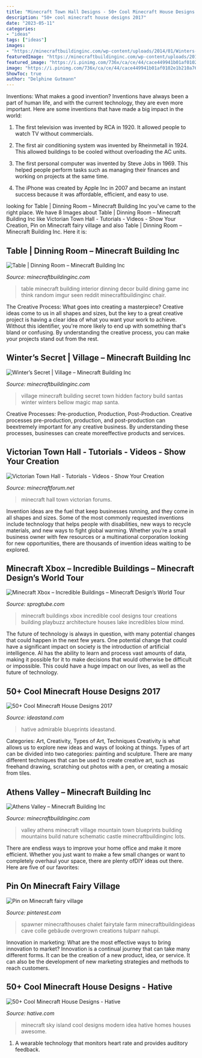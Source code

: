 ```yaml
---
title: "Minecraft Town Hall Designs - 50+ Cool Minecraft House Designs 2017"
description: "50+ cool minecraft house designs 2017"
date: "2023-05-11"
categories:
- "ideas"
tags: ["ideas"]
images:
- "https://minecraftbuildinginc.com/wp-content/uploads/2014/01/Winters-secret-village-minecraft-building-ideas-town-3.jpg"
featuredImage: "https://minecraftbuildinginc.com/wp-content/uploads/2014/01/Winters-secret-village-minecraft-building-ideas-town-3.jpg"
featured_image: "https://i.pinimg.com/736x/ca/ce/44/cace449941b01af0102e1b210a76fcf1.jpg"
image: "https://i.pinimg.com/736x/ca/ce/44/cace449941b01af0102e1b210a76fcf1.jpg"
ShowToc: true
author: "Delphine Gutmann"
---
```



Inventions: What makes a good invention?
Inventions have always been a part of human life, and with the current technology, they are even more important. Here are some inventions that have made a big impact in the world:
1. The first television was invented by RCA in 1920. It allowed people to watch TV without commercials.

2. The first air conditioning system was invented by Rheinmetall in 1924. This allowed buildings to be cooled without overloading the AC units.

3. The first personal computer was invented by Steve Jobs in 1969. This helped people perform tasks such as managing their finances and working on projects at the same time.

4. The iPhone was created by Apple Inc in 2007 and became an instant success because it was affordable, efficient, and easy to use.

	

		
looking for Table | Dinning Room – Minecraft Building Inc you've came to the right place. We have 8 Images about Table | Dinning Room – Minecraft Building Inc like Victorian Town Hall - Tutorials - Videos - Show Your Creation, Pin on Minecraft fairy village and also Table | Dinning Room – Minecraft Building Inc. Here it is:
		
    
## Table | Dinning Room – Minecraft Building Inc

<img loading=lazy src="http://minecraftbuildinginc.com/wp-content/uploads/2014/01/Table-Minecraft-building-ideas-interior-decor-1024x578.jpg" onerror="this.onerror=null;this.src='https://tse4.mm.bing.net/th?id=OIP.uVqwWusbxTb1lWAGY1u2KwHaEL&amp;pid=15.1';" alt="Table | Dinning Room – Minecraft Building Inc">

_Source: minecraftbuildinginc.com_

>table minecraft building interior dinning decor build dining game inc think random imgur seen reddit minecraftbuildinginc chair. 

	

The Creative Process: What goes into creating a masterpiece?
Creative ideas come to us in all shapes and sizes, but the key to a great creative project is having a clear idea of what you want your work to achieve. Without this identifier, you're more likely to end up with something that's bland or confusing. By understanding the creative process, you can make your projects stand out from the rest.

    
## Winter’s Secret | Village – Minecraft Building Inc

<img loading=lazy src="https://minecraftbuildinginc.com/wp-content/uploads/2014/01/Winters-secret-village-minecraft-building-ideas-town-3.jpg" onerror="this.onerror=null;this.src='https://tse4.mm.bing.net/th?id=OIP.m9lHOa77-5MX4MAo1JeC4gHaD7&amp;pid=15.1';" alt="Winter’s Secret | Village – Minecraft Building Inc">

_Source: minecraftbuildinginc.com_

>village minecraft building secret town hidden factory build santas winter winters bellow magic map santa. 

	

Creative Processes: Pre-production, Production, Post-Production.
Creative processes pre-production, production, and post-production can beextremely important for any creative business. By understanding these processes, businesses can create moreeffective products and services.

    
## Victorian Town Hall - Tutorials - Videos - Show Your Creation

<img loading=lazy src="https://i.imgur.com/9nQMWUa.png" onerror="this.onerror=null;this.src='https://tse1.mm.bing.net/th?id=OIP.XIQ2Nlh7tikC_HRb7_E5vgHaEK&amp;pid=15.1';" alt="Victorian Town Hall - Tutorials - Videos - Show Your Creation">

_Source: minecraftforum.net_

>minecraft hall town victorian forums. 

	

Invention ideas are the fuel that keep businesses running, and they come in all shapes and sizes. Some of the most commonly requested inventions include technology that helps people with disabilities, new ways to recycle materials, and new ways to fight global warming. Whether you’re a small business owner with few resources or a multinational corporation looking for new opportunities, there are thousands of invention ideas waiting to be explored.

    
## Minecraft Xbox – Incredible Buildings – Minecraft Design’s World Tour

<img loading=lazy src="http://sprogtube.com/wp-content/uploads/2014/04/minecraft-xbox-incredible-buildi.jpg" onerror="this.onerror=null;this.src='https://tse3.mm.bing.net/th?id=OIP.YNkMWBY7eSgOwbw1wW72QgHaEK&amp;pid=15.1';" alt="Minecraft Xbox – Incredible Buildings – Minecraft Design’s World Tour">

_Source: sprogtube.com_

>minecraft buildings xbox incredible cool designs tour creations building playbuzz architecture houses lake incredibles blow mind. 

	

The future of technology is always in question, with many potential changes that could happen in the next few years. One potential change that could have a significant impact on society is the introduction of artificial intelligence. AI has the ability to learn and process vast amounts of data, making it possible for it to make decisions that would otherwise be difficult or impossible. This could have a huge impact on our lives, as well as the future of technology.

    
## 50+ Cool Minecraft House Designs 2017

<img loading=lazy src="https://ideastand.com/wp-content/uploads/2014/02/minecraft-houses/palm-building-idea-20.jpg" onerror="this.onerror=null;this.src='https://tse4.mm.bing.net/th?id=OIP.fGz7EkZUkCNCqWKfi8NMNQHaFj&amp;pid=15.1';" alt="50+ Cool Minecraft House Designs 2017">

_Source: ideastand.com_

>hative admirable blueprints ideastand. 

	

Categories: Art, Creativity, Types of Art, Techniques
Creativity is what allows us to explore new ideas and ways of looking at things. Types of art can be divided into two categories: painting and sculpture. There are many different techniques that can be used to create creative art, such as freehand drawing, scratching out photos with a pen, or creating a mosaic from tiles.

    
## Athens Valley – Minecraft Building Inc

<img loading=lazy src="https://minecraftbuildinginc.com/wp-content/uploads/2015/02/Athens-Valley-village-mountain-town-minecraft-building-ideas-blueprints-5.jpg" onerror="this.onerror=null;this.src='https://tse1.mm.bing.net/th?id=OIP.oywT1GeggJhWiM9E2KS-uQHaD0&amp;pid=15.1';" alt="Athens Valley – Minecraft Building Inc">

_Source: minecraftbuildinginc.com_

>valley athens minecraft village mountain town blueprints building mountains build nature schematic castle minecraftbuildinginc lots. 

	

There are endless ways to improve your home office and make it more efficient. Whether you just want to make a few small changes or want to completely overhaul your space, there are plenty ofDIY ideas out there. Here are five of our favorites: 

    
## Pin On Minecraft Fairy Village

<img loading=lazy src="https://i.pinimg.com/736x/ca/ce/44/cace449941b01af0102e1b210a76fcf1.jpg" onerror="this.onerror=null;this.src='https://tse3.mm.bing.net/th?id=OIP.YQP7-H0yeu-6nfTMTSx2UQAAAA&amp;pid=15.1';" alt="Pin on Minecraft fairy village">

_Source: pinterest.com_

>spawner minecrafthouses chalet fairytale farm minecraftbuildingideas cave colle gebäude overgrown creations tulparr nahupi. 

	

Innovation in marketing: What are the most effective ways to bring innovation to market?
Innovation is a continual journey that can take many different forms. It can be the creation of a new product, idea, or service. It can also be the development of new marketing strategies and methods to reach customers.

    
## 50+ Cool Minecraft House Designs - Hative

<img loading=lazy src="https://hative.com/wp-content/uploads/2014/02/minecraft-houses/minecraft-sky-island-27.jpg" onerror="this.onerror=null;this.src='https://tse1.mm.bing.net/th?id=OIP.RskuuKUZzzArnnnZg6IT0QHaEP&amp;pid=15.1';" alt="50+ Cool Minecraft House Designs - Hative">

_Source: hative.com_

>minecraft sky island cool designs modern idea hative homes houses awesome. 

	

1. A wearable technology that monitors heart rate and provides auditory feedback.

